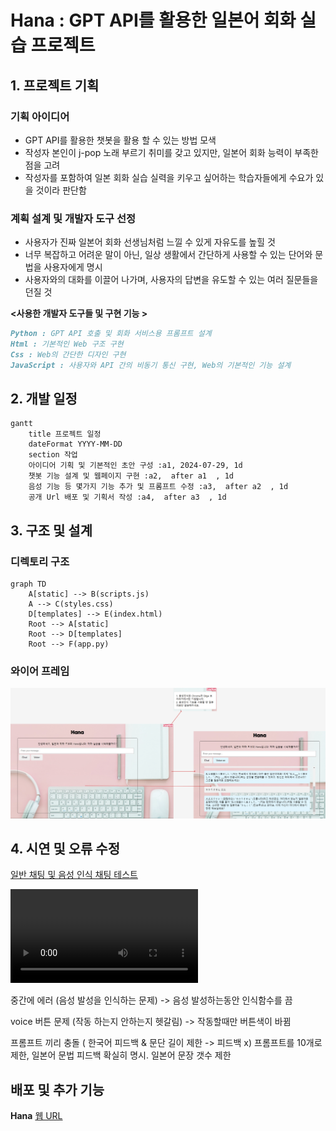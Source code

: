 # **Hana** : GPT API를 활용한 일본어 회화 실습 프로젝트

## 1. 프로젝트 기획

### 기획 아이디어
  - GPT API를 활용한 챗봇을 활용 할 수 있는 방법 모색
  - 작성자 본인이 j-pop 노래 부르기 취미를 갖고 있지만, 일본어 회화 능력이 부족한 점을 고려
  - 작성자를 포함하여 일본 회화 실습 실력을 키우고 싶어하는 학습자들에게 수요가 있을 것이라 판단함

### 계획 설계 및 개발자 도구 선정
  - 사용자가 진짜 일본어 회화 선생님처럼 느낄 수 있게 자유도를 높힐 것
  - 너무 복잡하고 어려운 말이 아닌, 일상 생활에서 간단하게 사용할 수 있는 단어와 문법을 사용자에게 명시
  - 사용자와의 대화를 이끌어 나가며, 사용자의 답변을 유도할 수 있는 여러 질문들을 던질 것

  **<사용한 개발자 도구들 및 구현 기능 >**
  ```md
  Python : GPT API 호출 및 회화 서비스용 프롬프트 설계
  Html : 기본적인 Web 구조 구현
  Css : Web의 간단한 디자인 구현
  JavaScript : 사용자와 API 간의 비동기 통신 구현, Web의 기본적인 기능 설계
  ```

## 2. 개발 일정

```mermaid
gantt
    title 프로젝트 일정
    dateFormat YYYY-MM-DD
    section 작업
    아이디어 기획 및 기본적인 초안 구성 :a1, 2024-07-29, 1d
    챗봇 기능 설계 및 웹페이지 구현 :a2,  after a1  , 1d
    음성 기능 등 몇가지 기능 추가 및 프롬프트 수정 :a3,  after a2  , 1d
    공개 Url 배포 및 기획서 작성 :a4,  after a3  , 1d
```

## 3. 구조 및 설계

### 디렉토리 구조
```mermaid
graph TD
    A[static] --> B(scripts.js)
    A --> C(styles.css)
    D[templates] --> E(index.html)
    Root --> A[static]
    Root --> D[templates]
    Root --> F(app.py)
```
### 와이어 프레임
![img](/README_Contents/Hana_wireframe.png)


## 4. 시연 및 오류 수정

[일반 채팅 및 음성 인식 채팅 테스트](/index.html)


<video controls>
  <source src="README_Contents/Hana_chat.mp4" type="video/mp4">
</video>

중간에 에러
(음성 발성을 인식하는 문제) -> 음성 발성하는동안 인식함수를 끔

voice 버튼 문제
(작동 하는지 안하는지 헷갈림) -> 작동할때만 버튼색이 바뀜

프롬프트 끼리 충돌 ( 한국어 피드백 & 문단 길이 제한 -> 피드백 x)
프롬프트를 10개로 제한, 일본어 문법 피드백 확실히 명시. 일본어 문장 갯수 제한


## 배포 및 추가 기능

**Hana**
[웹 URL](https://5247b9f7-a0ab-44f1-b793-06342caa1505-00-22n07igtg5n15.sisko.replit.dev/)